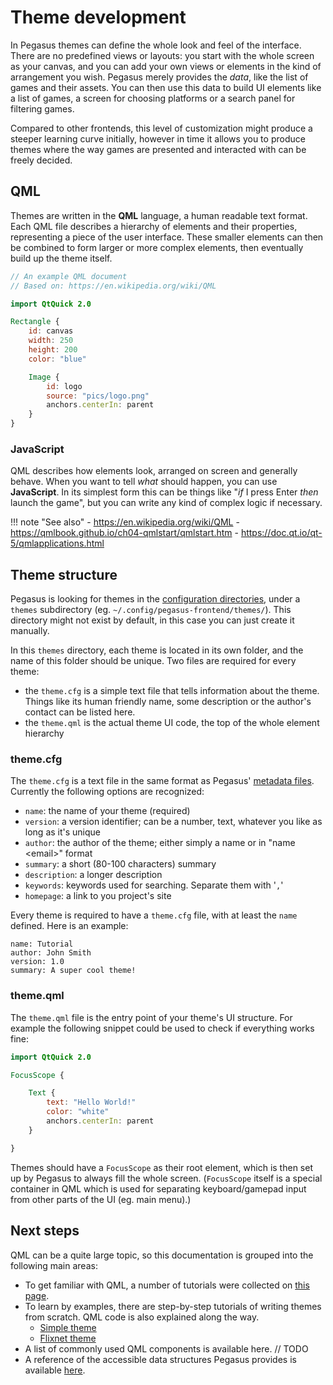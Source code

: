 # Theme development

In Pegasus themes can define the whole look and feel of the interface. There are no predefined views or layouts: you start with the whole screen as your canvas, and you can add your own views or elements in the kind of arrangement you wish. Pegasus merely provides the *data*, like the list of games and their assets. You can then use this data to build UI elements like a list of games, a screen for choosing platforms or a search panel for filtering games.

Compared to other frontends, this level of customization might produce a steeper learning curve initially, however in time it allows you to produce themes where the way games are presented and interacted with can be freely decided.


## QML

Themes are written in the **QML** language, a human readable text format. Each QML file describes a hierarchy of elements and their properties, representing a piece of the user interface. These smaller elements can then be combined to form larger or more complex elements, then eventually build up the theme itself.

```qml
// An example QML document
// Based on: https://en.wikipedia.org/wiki/QML

import QtQuick 2.0

Rectangle {
    id: canvas
    width: 250
    height: 200
    color: "blue"

    Image {
        id: logo
        source: "pics/logo.png"
        anchors.centerIn: parent
    }
}
```

### JavaScript

QML describes how elements look, arranged on screen and generally behave. When you want to tell *what* should happen, you can use **JavaScript**. In its simplest form this can be things like "*if* I press Enter *then* launch the game", but you can write any kind of complex logic if necessary.

!!! note "See also"
    - https://en.wikipedia.org/wiki/QML
    - https://qmlbook.github.io/ch04-qmlstart/qmlstart.htm
    - https://doc.qt.io/qt-5/qmlapplications.html


## Theme structure

Pegasus is looking for themes in the [configuration directories](../user-guide/config-dirs.md), under a `themes` subdirectory (eg. `~/.config/pegasus-frontend/themes/`). This directory might not exist by default, in this case you can just create it manually.

In this `themes` directory, each theme is located in its own folder, and the name of this folder should be unique. Two files are required for every theme:

- the `theme.cfg` is a simple text file that tells information about the theme. Things like its human friendly name, some description or the author's contact can be listed here.
- the `theme.qml` is the actual theme UI code, the top of the whole element hierarchy


### theme.cfg

The `theme.cfg` is a text file in the same format as Pegasus' [metadata files](../dev/meta-syntax.md). Currently the following options are recognized:

- `name`: the name of your theme (required)
- `version`: a version identifier; can be a number, text, whatever you like as long as it's unique
- `author`: the author of the theme; either simply a name or in "name &lt;email&gt;" format
- `summary`: a short (80-100 characters) summary
- `description`: a longer description
- `keywords`: keywords used for searching. Separate them with '`,`'
- `homepage`: a link to you project's site

Every theme is required to have a `theme.cfg` file, with at least the `name` defined. Here is an example:

```control
name: Tutorial
author: John Smith
version: 1.0
summary: A super cool theme!
```


### theme.qml

The `theme.qml` file is the entry point of your theme's UI structure. For example the following snippet could be used to check if everything works fine:

```qml
import QtQuick 2.0

FocusScope {

    Text {
        text: "Hello World!"
        color: "white"
        anchors.centerIn: parent
    }

}
```

Themes should have a `FocusScope` as their root element, which is then set up by Pegasus to always fill the whole screen. (`FocusScope` itself is a special container in QML which is used for separating keyboard/gamepad input from other parts of the UI (eg. main menu).)


## Next steps

QML can be a quite large topic, so this documentation is grouped into the following main areas:

- To get familiar with QML, a number of tutorials were collected on [this page](qml-tutorials.md).
- To learn by examples, there are step-by-step tutorials of writing themes from scratch. QML code is also explained along the way.
    - [Simple theme](example-simple.md)
    - [Flixnet theme](example-flixnet.md)
- A list of commonly used QML components is available here. // TODO
- A reference of the accessible data structures Pegasus provides is available [here](api.md).
